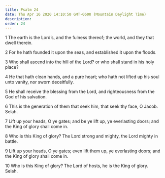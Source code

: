 ```yaml
---
title: Psalm 24
date: Thu Apr 16 2020 14:10:50 GMT-0600 (Mountain Daylight Time)
description: 
order: 24
---
```


<p>
  1 The earth is the Lord&#x2019;s, and the fulness thereof; the world, and they
  that dwell therein.
</p>
<p>
  2 For he hath founded it upon the seas, and established it upon the floods.
</p>
<p>
  3 Who shall ascend into the hill of the Lord? or who shall stand in his holy
  place?
</p>
<p>
  4 He that hath clean hands, and a pure heart; who hath not lifted up his soul
  unto vanity, nor sworn deceitfully.
</p>
<p>
  5 He shall receive the blessing from the Lord, and righteousness from the God
  of his salvation.
</p>
<p>
  6 This is the generation of them that seek him, that seek thy face, O Jacob.
  Selah.
</p>
<p>
  7 Lift up your heads, O ye gates; and be ye lift up, ye everlasting doors; and
  the King of glory shall come in.
</p>
<p>
  8 Who is this King of glory? The Lord strong and mighty, the Lord mighty in
  battle.
</p>
<p>
  9 Lift up your heads, O ye gates; even lift them up, ye everlasting doors; and
  the King of glory shall come in.
</p>
<p>
  10 Who is this King of glory? The Lord of hosts, he is the King of glory.
  Selah.
</p>
